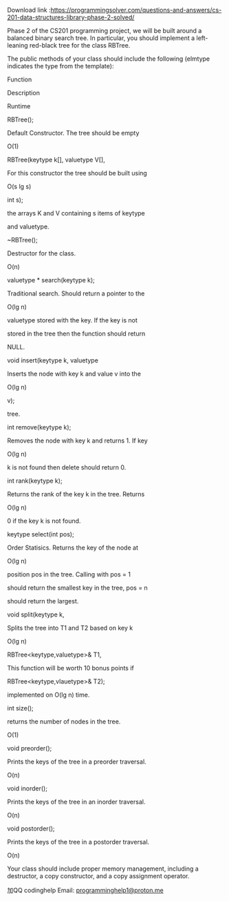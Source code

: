 Download link :https://programmingsolver.com/questions-and-answers/cs-201-data-structures-library-phase-2-solved/

Phase 2 of the CS201 programming project, we will be built around a balanced binary search tree. In particular, you should implement a left-leaning red-black tree for the class RBTree.

The public methods of your class should include the following (elmtype indicates the type from the template):

Function

Description

Runtime

RBTree();

Default Constructor. The tree should be empty

O(1)

RBTree(keytype k[], valuetype V[],

For this constructor the tree should be built using

O(s lg s)

int s);

the arrays K and V containing s items of keytype

and valuetype.

~RBTree();

Destructor for the class.

O(n)

valuetype * search(keytype k);

Traditional search. Should return a pointer to the

O(lg n)

valuetype stored with the key. If the key is not

stored in the tree then the function should return

NULL.

void insert(keytype k, valuetype

Inserts the node with key k and value v into the

O(lg n)

v);

tree.

int remove(keytype k);

Removes the node with key k and returns 1. If key

O(lg n)

k is not found then delete should return 0.

int rank(keytype k);

Returns the rank of the key k in the tree. Returns

O(lg n)

0 if the key k is not found.

keytype select(int pos);

Order Statisics. Returns the key of the node at

O(lg n)

position pos in the tree. Calling with pos = 1

should return the smallest key in the tree, pos = n

should return the largest.

void split(keytype k,

Splits the tree into T1 and T2 based on key k

O(lg n)

RBTree<keytype,valuetype>& T1,

This function will be worth 10 bonus points if

RBTree<keytype,vlauetype>& T2);

implemented on O(lg n) time.

int size();

returns the number of nodes in the tree.

O(1)

void preorder();

Prints the keys of the tree in a preorder traversal.

O(n)

void inorder();

Prints the keys of the tree in an inorder traversal.

O(n)

void postorder();

Prints the keys of the tree in a postorder traversal.

O(n)

Your class should include proper memory management, including a destructor, a copy constructor, and a copy assignment operator.

加QQ codinghelp Email: programminghelp1@proton.me

